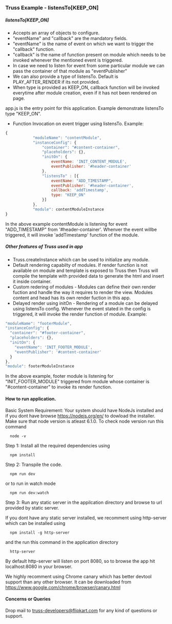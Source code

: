 ### Truss Example - listensTo[KEEP_ON]

##### listensTo[KEEP_ON]
- Accepts an array of objects to configure.
- "eventName" and "callback" are the mandatory fields.
- "eventName" is the name of event on which we want to trigger the "callback" function.
- "callback" is the name of function present on module which needs to be invoked whenever the mentioned event is triggered.
- In case we need to listen for event from some particular module we can pass the container of that module as "eventPublisher"
- We can also provide a type of listensTo. Default is PLAY_AFTER_RENDER if its not provided.
- When type is provided as KEEP_ON, callback function will be invoked everytime after module creation, even if it has not been rendered on page.

app.js is the entry point for this application. Example demonstrate listensTo type "KEEP_ON".

- Function Invocation on event trigger using listensTo. Example:
```javascript
{
            "moduleName": "contentModule",
            "instanceConfig": {
                "container": "#content-container",
                "placeholders": {},
                "initOn": {
                    eventName: 'INIT_CONTENT_MODULE',
                    eventPublisher: '#header-container'
                },
                "listensTo" : [{
                    eventName: "ADD_TIMESTAMP",
                    eventPublisher: '#header-container',
                    callback: 'addTimestamp',
                    type: "KEEP_ON"
                }]
            },
            "module": contentModuleInstance
}
```
In the above example contentModule is listening for event "ADD_TIMESTAMP" from '#header-container'.
Whenver the event willbe triggered, it will invoke 'addTimestamp' function of the module.



##### Other features of Truss used in app
- Truss.createInstance which can be used to initialize any module.
- Default rendering capabilty of modules. If render function is not available on module and template is exposed to Truss then Truss will compile the template with provided data to generate the html and insert it inside container.
- Custom redering of modules - Modules can define their own render fuction and handle the way it requires to render the view. Modules content and head has its own render fuction in this app.
- Delayed render using initOn - Rendering of a module can be delayed using listensTo config. Whenever the event stated in the config is triggered, it will invoke the render function of module. Example:

```javascript
"moduleName": "footerModule",
"instanceConfig": {
  "container": "#footer-container",
  "placeholders": {},
  "initOn": {
    "eventName": 'INIT_FOOTER_MODULE',
    "eventPublisher": '#content-container'
  }
},
"module": footerModuleInstance
```
In the above example, footer module is listening for "INIT_FOOTER_MODULE" triggered from module whose container is "#content-container" to invoke its render function.


#### How to run application.
Basic System Requirement: Your system should have NodeJs installed and if you dont have browse https://nodejs.org/en/ to dowload the installer. Make sure that node version is atleast 6.1.0. To check node version run this command
```
  node -v
```

Step 1: Install all the required dependencies using
```
  npm install
```
Step 2: Transpile the code.
```
  npm run dev
```
or to run in watch mode
```
  npm run dev:watch
```
Step 3: Run any static server in the appilcation directory and browse to url provided by static server.

If you dont have any static server installed, we recomment using http-server which can be installed using
```
  npm install -g http-server
```
and the run this command in the application directory
```
  http-server
```
By default http-server will listen on port 8080, so to browse the app hit localhost:8080 in your browser.

We highly recomment using Chrome canary which has better devtool support than any other browser. It can be downloaded from https://www.google.com/chrome/browser/canary.html


#### Concerns or Queries
Drop mail to truss-developers@flipkart.com for any kind of questions or support.

